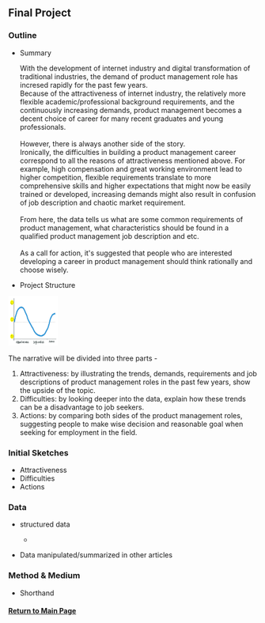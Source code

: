 ## Final Project

### Outline

- Summary 

  With the development of internet industry and digital transformation of traditional industries, the demand of product management role has incresed rapidly for the past few years.<br/>
  Because of the attractiveness of internet industry, the relatively more flexible academic/professional background requirements, and the continuously increasing demands, product management becomes a decent choice of career for many recent graduates and young professionals. <br/><br/>
  However, there is always another side of the story. <br/>
  Ironically, the difficulties in building a product management career correspond to all the reasons of attractiveness mentioned above. For example, high compensation and great working environment lead to higher competition, flexible requirements translate to more comprehensive skills and higher expectations that might now be easily trained or developed, increasing demands might also result in confusion of job description and chaotic market requirement.<br/><br/>
  From here, the data tells us what are some common requirements of product management, what characteristics should be found in a qualified product management job description and etc.<br/><br/>
  As a call for action, it's suggested that people who are interested developing a career in product management should think rationally and choose wisely.<br/>

- Project Structure
<img src="./Emotion.JPG" width="100" height="100">

  The narrative will be divided into three parts - 
  1. Attractiveness: by illustrating the trends, demands, requirements and job descriptions of product management roles in the past few years, show the upside of the topic.
  2. Difficulties: by looking deeper into the data, explain how these trends can be a disadvantage to job seekers.
  3. Actions: by comparing both sides of the product management roles, suggesting people to make wise decision and reasonable goal when seeking for employment in the field.

### Initial Sketches

- Attractiveness
- Difficulties
- Actions
  
### Data

- structured data

  - 

- Data manipulated/summarized in other articles
  
### Method & Medium

- Shorthand <br/>





#### [Return to Main Page](/README.md)

